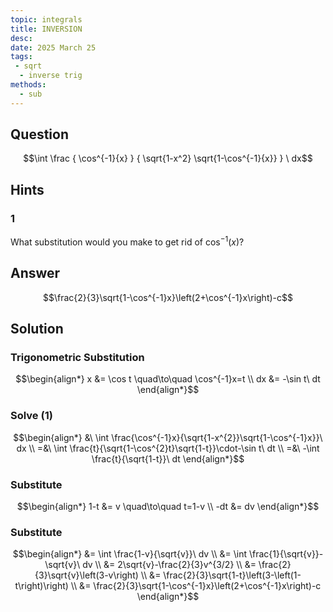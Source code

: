 ```yaml
---
topic: integrals
title: INVERSION
desc: 
date: 2025 March 25
tags:
 - sqrt
  - inverse trig
methods:
  - sub
---
```



## Question
```math
\int
  \frac
    { \cos^{-1}{x} }
    { \sqrt{1-x^2} \sqrt{1-\cos^{-1}{x}} }
\ dx
```


## Hints

### 1
What substitution would you make to get rid of $\cos^{-1}(x)$?


## Answer
```math
\frac{2}{3}\sqrt{1-\cos^{-1}x}\left(2+\cos^{-1}x\right)-c
```


## Solution

### Trigonometric Substitution
```math
\begin{align*}
  x &= \cos t \quad\to\quad \cos^{-1}x=t
  \\ dx &= -\sin t\ dt
\end{align*}
```

### Solve (1)
```math
\begin{align*}
  &\ \int \frac{\cos^{-1}x}{\sqrt{1-x^{2}}\sqrt{1-\cos^{-1}x}}\ dx
  \\ =&\ \int \frac{t}{\sqrt{1-\cos^{2}t}\sqrt{1-t}}\cdot-\sin t\ dt
  \\ =&\ -\int \frac{t}{\sqrt{1-t}}\ dt
\end{align*}
```

### Substitute
```math
\begin{align*}
  1-t &= v \quad\to\quad t=1-v
  \\ -dt &= dv
\end{align*}
```

### Substitute
```math
\begin{align*}
  &= \int \frac{1-v}{\sqrt{v}}\ dv
  \\ &= \int \frac{1}{\sqrt{v}}-\sqrt{v}\ dv
  \\ &= 2\sqrt{v}-\frac{2}{3}v^{3/2}
  \\ &= \frac{2}{3}\sqrt{v}\left(3-v\right)
  \\ &= \frac{2}{3}\sqrt{1-t}\left(3-\left(1-t\right)\right)
  \\ &= \frac{2}{3}\sqrt{1-\cos^{-1}x}\left(2+\cos^{-1}x\right)-c
\end{align*}
```

